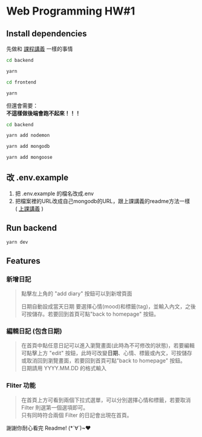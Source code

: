 # Web Programming HW#1


## Install dependencies

先做和 [課程講義](https://github.com/ntuee-web-programming/112-1-unit1-todo-list/blob/main/README.md#6-mongodb-setup-week-2) 一樣的事情

```bash
cd backend

yarn

cd frontend

yarn
```
但還會需要：  
**不這樣做後端會跑不起來！！！**
```bash
cd backend

yarn add nodemon

yarn add mongodb

yarn add mongoose
```

## 改 .env.example
   
1. 把 .env.example 的檔名改成.env
2. 把檔案裡的URL改成自己mongodb的URL，跟上課講義的readme方法一樣  
   ( [上課講義](https://github.com/ntuee-web-programming/112-1-unit1-todo-list/blob/main/README.md#6-mongodb-setup-week-2) )
   

##  Run backend

```bash
yarn dev
```

## Features

### 新增日記
> 點擊左上角的 "add diary" 按鈕可以到新增頁面
>
> 日期自動設成當天日期
> 要選擇心情(mood)和標籤(tag)，並輸入內文，之後可按儲存。若要回到首頁可點"back to homepage" 按鈕。

### 編輯日記 (包含日期)
> 在首頁中點任意日記可以進入瀏覽畫面(此時為不可修改的狀態)，若要編輯可點擊上方 "edit" 按鈕，此時可改變**日期**、心情、標籤或內文，可按儲存或取消回到瀏覽畫面，若要回到首頁可點"back to homepage" 按鈕。  
> 日期請用 YYYY.MM.DD 的格式輸入
>
### Fliter 功能
>在首頁上方可看到兩個下拉式選單，可以分別選擇心情和標籤，若要取消 Filter 則選第一個選項即可。  
只有同時符合兩個 Filter 的日記會出現在首頁。

謝謝你耐心看完 Readme! (*´∀`)~♥

